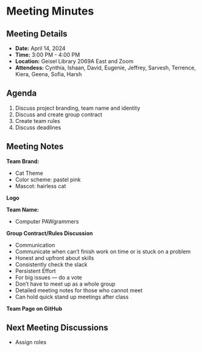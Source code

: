 # Meeting Minutes

## Meeting Details
- **Date:** April 14, 2024
- **Time:** 3:00 PM - 4:00 PM
- **Location:** Geisel Library 2069A East and Zoom
- **Attendess:**  Cynthia, Ishaan, David, Eugenie, Jeffrey, Sarvesh, Terrence, Kiera, Geena, Sofia, Harsh

## Agenda
1. Discuss project branding, team name and identity
2. Discuss and create group contract
3. Create team rules
4. Discuss deadlines
   
## Meeting Notes
**Team Brand:**
- Cat Theme
- Color scheme: pastel pink
- Mascot: hairless cat

**Logo**

**Team Name:**
- Computer PAWgrammers

**Group Contract/Rules Discussion**
- Communication 
- Communicate when can’t finish work on time or is stuck on a problem
- Honest and upfront about skills
- Consistently check the slack
- Persistent Effort
- For big issues — do a vote
- Don’t have to meet up as a whole group
- Detailed meeting notes for those who cannot meet
- Can hold quick stand up meetings after class

**Team Page on GitHub**

## Next Meeting Discussions
- Assign roles
